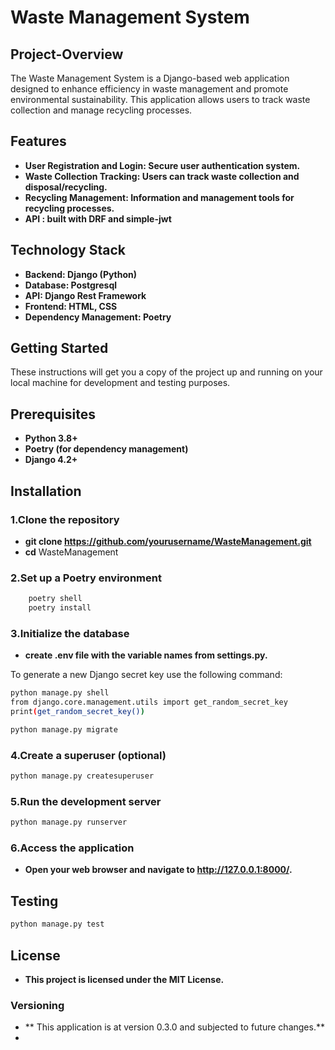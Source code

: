 # Waste Management System

## Project-Overview

The Waste Management System is a Django-based web application designed to enhance
efficiency in waste management and promote environmental sustainability. 
This application allows users to track waste collection and  manage recycling processes.


## Features

- **User Registration and Login: Secure user authentication system.**
- **Waste Collection Tracking: Users can track waste collection and disposal/recycling.**
- **Recycling Management: Information and management tools for recycling processes.**  
- **API : built with DRF and simple-jwt** 




## Technology Stack
- **Backend: Django (Python)** 
- **Database: Postgresql** 
- **API: Django Rest Framework**
- **Frontend: HTML, CSS**
- **Dependency Management: Poetry**


## Getting Started

These instructions will get you a copy of the project up and running on your local
machine for development and testing purposes.

## Prerequisites
- **Python 3.8+** 
- **Poetry (for dependency management)** 
- **Django 4.2+**

## Installation

### 1.Clone the repository
- **git clone https://github.com/yourusername/WasteManagement.git**
- **cd** WasteManagement

### 2.Set up a Poetry environment
```bash
    poetry shell
    poetry install
```

### 3.Initialize the database
- **create .env file with the variable names from settings.py.**

To generate a new Django secret key use the following command:
```bash
python manage.py shell
from django.core.management.utils import get_random_secret_key
print(get_random_secret_key())
```

```bash
python manage.py migrate
```

### 4.Create a superuser (optional)
```bash
python manage.py createsuperuser
```

### 5.Run the development server
```bash
python manage.py runserver
```

### 6.Access the application
- **Open your web browser and navigate to http://127.0.0.1:8000/.**

## Testing
```bash
python manage.py test
```

## License
- **This project is licensed under the MIT License.**


### Versioning
- ** This application is at version 0.3.0 and subjected to future changes.**
- 